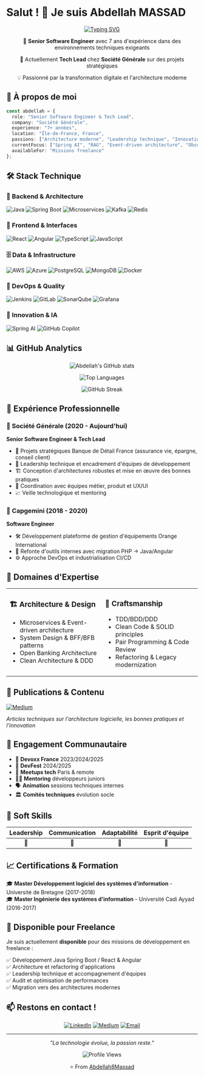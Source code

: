 # Salut ! 👋 Je suis Abdellah MASSAD

<div align="center">
  
  [![Typing SVG](https://readme-typing-svg.herokuapp.com?font=Fira+Code&pause=1000&color=36BCF7&center=true&vCenter=true&width=435&lines=Senior+Software+Engineer;7+ans+d'exp%C3%A9rience;Tech+Lead+%40+Soci%C3%A9t%C3%A9+G%C3%A9n%C3%A9rale;Passionn%C3%A9+par+l'innovation;Mentoring+%26+Leadership)](https://git.io/typing-svg)
  
  <p>🚀 <strong>Senior Software Engineer</strong> avec 7 ans d'expérience dans des environnements techniques exigeants</p>
  <p>🏦 Actuellement <strong>Tech Lead</strong> chez <strong>Société Générale</strong> sur des projets stratégiques</p>
  <p>💡 Passionné par la transformation digitale et l'architecture moderne</p>

</div>

## 🌟 À propos de moi

```typescript
const abdellah = {
  role: "Senior Software Engineer & Tech Lead",
  company: "Société Générale",
  experience: "7+ années",
  location: "Île-de-France, France",
  passions: ["Architecture moderne", "Leadership technique", "Innovation", "Mentoring"],
  currentFocus: ["Spring AI", "RAG", "Event-driven architecture", "Observabilité"],
  availableFor: "Missions freelance"
};
```

## 🛠️ Stack Technique

### 🔧 Backend & Architecture
![Java](https://img.shields.io/badge/Java_8/11/17/21/24-ED8B00?style=for-the-badge&logo=openjdk&logoColor=white)
![Spring Boot](https://img.shields.io/badge/Spring_Boot-6DB33F?style=for-the-badge&logo=spring-boot&logoColor=white)
![Microservices](https://img.shields.io/badge/Microservices-FF6B6B?style=for-the-badge&logo=microgenetics&logoColor=white)
![Kafka](https://img.shields.io/badge/Apache_Kafka-231F20?style=for-the-badge&logo=apache-kafka&logoColor=white)
![Redis](https://img.shields.io/badge/Redis-DC382D?style=for-the-badge&logo=redis&logoColor=white)

### 🎨 Frontend & Interfaces
![React](https://img.shields.io/badge/React_17/18-20232A?style=for-the-badge&logo=react&logoColor=61DAFB)
![Angular](https://img.shields.io/badge/Angular-DD0031?style=for-the-badge&logo=angular&logoColor=white)
![TypeScript](https://img.shields.io/badge/TypeScript-007ACC?style=for-the-badge&logo=typescript&logoColor=white)
![JavaScript](https://img.shields.io/badge/JavaScript_(ES5--ES8)-F7DF1E?style=for-the-badge&logo=javascript&logoColor=black)

### 🗄️ Data & Infrastructure
![AWS](https://img.shields.io/badge/AWS-232F3E?style=for-the-badge&logo=amazon-aws&logoColor=white)
![Azure](https://img.shields.io/badge/Azure-0078D4?style=for-the-badge&logo=microsoft-azure&logoColor=white)
![PostgreSQL](https://img.shields.io/badge/PostgreSQL-316192?style=for-the-badge&logo=postgresql&logoColor=white)
![MongoDB](https://img.shields.io/badge/MongoDB-4EA94B?style=for-the-badge&logo=mongodb&logoColor=white)
![Docker](https://img.shields.io/badge/Docker-2496ED?style=for-the-badge&logo=docker&logoColor=white)

### 🚀 DevOps & Quality
![Jenkins](https://img.shields.io/badge/Jenkins-D24939?style=for-the-badge&logo=jenkins&logoColor=white)
![GitLab](https://img.shields.io/badge/GitLab_CI/CD-FCA326?style=for-the-badge&logo=gitlab&logoColor=white)
![SonarQube](https://img.shields.io/badge/SonarQube-4E9BCD?style=for-the-badge&logo=sonarqube&logoColor=white)
![Grafana](https://img.shields.io/badge/Grafana-F46800?style=for-the-badge&logo=grafana&logoColor=white)

### 🤖 Innovation & IA
![Spring AI](https://img.shields.io/badge/Spring_AI-6DB33F?style=for-the-badge&logo=spring&logoColor=white)
![GitHub Copilot](https://img.shields.io/badge/GitHub_Copilot-000000?style=for-the-badge&logo=github&logoColor=white)

## 📊 GitHub Analytics

<div align="center">
  
  ![Abdellah's GitHub stats](https://github-readme-stats.vercel.app/api?username=Abdellah8Massad&show_icons=true&theme=tokyonight&hide_border=true&count_private=true)
  
  ![Top Languages](https://github-readme-stats.vercel.app/api/top-langs/?username=Abdellah8Massad&layout=compact&theme=tokyonight&hide_border=true)
  
  ![GitHub Streak](https://github-readme-streak-stats.herokuapp.com/?user=Abdellah8Massad&theme=tokyonight&hide_border=true)

</div>

## 🏢 Expérience Professionnelle

### 🏦 Société Générale (2020 - Aujourd'hui)
**Senior Software Engineer & Tech Lead**
- 🎯 Projets stratégiques Banque de Détail France (assurance vie, épargne, conseil client)
- 👥 Leadership technique et encadrement d'équipes de développement
- 🏗️ Conception d'architectures robustes et mise en œuvre des bonnes pratiques
- 🔄 Coordination avec équipes métier, produit et UX/UI
- 📈 Veille technologique et mentoring

### 💼 Capgemini (2018 - 2020)
**Software Engineer**
- 🛠️ Développement plateforme de gestion d'équipements Orange International
- 🔄 Refonte d'outils internes avec migration PHP → Java/Angular
- ⚙️ Approche DevOps et industrialisation CI/CD

## 🎯 Domaines d'Expertise

<table>
<tr>
<td valign="top" width="50%">

### 🏗️ Architecture & Design
- Microservices & Event-driven architecture
- System Design & BFF/BFB patterns
- Open Banking Architecture
- Clean Architecture & DDD

</td>
<td valign="top" width="50%">

### 🔧 Craftsmanship
- TDD/BDD/DDD
- Clean Code & SOLID principles
- Pair Programming & Code Review
- Refactoring & Legacy modernization

</td>
</tr>
</table>

## 📝 Publications & Contenu

[![Medium](https://img.shields.io/badge/Medium-12100E?style=for-the-badge&logo=medium&logoColor=white)](https://medium.com/@massad.abdellah)

*Articles techniques sur l'architecture logicielle, les bonnes pratiques et l'innovation*

## 🎤 Engagement Communautaire

- 🎪 **Devoxx France** 2023/2024/2025
- 🚀 **DevFest** 2024/2025  
- 💬 **Meetups tech** Paris & remote
- 👨‍🏫 **Mentoring** développeurs juniors
- 🗣️ **Animation** sessions techniques internes
- 🏛️ **Comités techniques** évolution socle

## 🌟 Soft Skills

<div align="center">

| Leadership | Communication | Adaptabilité | Esprit d'équipe |
|:----------:|:-------------:|:------------:|:---------------:|
| 🎯 | 💬 | 🔄 | 🤝 |

</div>

## 📈 Certifications & Formation

🎓 **Master Développement logiciel des systèmes d'information** - Université de Bretagne (2017-2018)  
🎓 **Master Ingénierie des systèmes d'information** - Université Cadi Ayyad (2016-2017)

## 🚀 Disponible pour Freelance

Je suis actuellement **disponible** pour des missions de développement en freelance :

✅ Développement Java Spring Boot / React & Angular  
✅ Architecture et refactoring d'applications  
✅ Leadership technique et accompagnement d'équipes  
✅ Audit et optimisation de performances  
✅ Migration vers des architectures modernes  

## 📫 Restons en contact !

<div align="center">

[![LinkedIn](https://img.shields.io/badge/LinkedIn-0077B5?style=for-the-badge&logo=linkedin&logoColor=white)](https://www.linkedin.com/in/abdellah-massad-46774b51/)
[![Medium](https://img.shields.io/badge/Medium-12100E?style=for-the-badge&logo=medium&logoColor=white)](https://medium.com/@massad.abdellah)
[![Email](https://img.shields.io/badge/Email-D14836?style=for-the-badge&logo=gmail&logoColor=white)](mailto:massad.abdellah@gmail.com)

</div>

---

<div align="center">

*"La technologie évolue, la passion reste."* 

![Profile Views](https://komarev.com/ghpvc/?username=Abdellah8Massad&style=for-the-badge&color=brightgreen)

⭐️ From [Abdellah8Massad](https://github.com/Abdellah8Massad)

</div>
